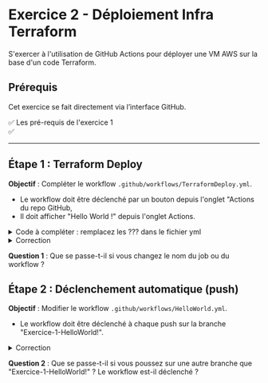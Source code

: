 # Exercice 2 - Déploiement Infra Terraform
S'exercer à l'utilisation de GitHub Actions pour déployer une VM AWS sur la base d'un code Terraform. 

## Prérequis
Cet exercice se fait directement via l’interface GitHub.

✅ Les pré-requis de l'exercice 1  
✅   

---

## Étape 1 : Terraform Deploy
**Objectif** : Compléter le workflow `.github/workflows/TerraformDeploy.yml`. 
- Le workflow doit être déclenché par un bouton depuis l'onglet "Actions du repo GitHub,
- Il doit afficher "Hello World !" depuis l'onglet Actions.

<details>
<summary>Code à compléter : remplacez les ??? dans le fichier yml</summary>

```yaml
name: Hello World !

on: ???

jobs:
  hello:
    runs-on: ubuntu-latest
    steps:
      - name: Print Hello
        run: ???
```
</details>

<details>
<summary>Correction</summary>

```yaml
name: Deploy with Terraform

on:
  workflow_dispatch:     # Permet le déclenchement manuel dans GitHub

jobs:
  terraform:
    name: Terraform Apply
    runs-on: ubuntu-latest

    env:
      TF_INPUT: false
      AWS_ACCESS_KEY_ID: ${{ secrets.AWS_ACCESS_KEY_ID }}
      AWS_SECRET_ACCESS_KEY: ${{ secrets.AWS_SECRET_ACCESS_KEY }}

    steps:
      # Clone le dépôt sur le runner Ubuntu de Github Actions pour accéder aux fichiers Terraform
      - name: Checkout code
        uses: actions/checkout@v4

      # Installe Terraform sur le runner Ubuntu de Github Actions
      - name: Setup Terraform
        uses: hashicorp/setup-terraform@v3
        with:
          terraform_version: 1.6.6

      - name: Terraform Init
        run: terraform init
        working-directory: ./terraform-aws-instance

      - name: Terraform Plan
        run: terraform plan
        working-directory: ./terraform-aws-instance

      - name: Terraform Apply
        run: terraform apply -auto-approve
        working-directory: ./terraform-aws-instance

      # Enregistre l'adresse IP publique de l'instance EC2 créée par Terraform dans un fichier texte
      - name: Save public IP output
        run: |
          terraform output -raw public_ip > public_ip.txt
        working-directory: ./terraform-aws-instance

      # Upload l'adresse IP publique dans les artifacts du workflow pour qu'elle puisse être utilisée par d'autres jobs ou workflows
      - name: Upload public IP artifact
        uses: actions/upload-artifact@v4
        with:
          name: public-ip
          path: ./terraform-aws-instance/public_ip.txt

```
</details>

  
**Question 1** : Que se passe-t-il si vous changez le nom du job ou du workflow ?  

## Étape 2 : Déclenchement automatique (push)
**Objectif** : Modifier le workflow `.github/workflows/HelloWorld.yml`.
- Le workflow doit être déclenché à chaque push sur la branche "Exercice-1-HelloWorld!".

<details>
<summary>Correction</summary>

```yaml
name: Hello world !

on:
  # Le déclencheur push exécute le workflow à chaque commit sur la branche spécifiée.
    push:
      branches: [ "Exercice-1-HelloWorld!" ]

jobs:
  hello:
    runs-on: ubuntu-latest
    steps:
      - name: Print Hello
        run: echo "Hello World !"
```
</details>

**Question 2** : Que se passe-t-il si vous poussez sur une autre branche que "Exercice-1-HelloWorld!" ? Le workflow est-il déclenché ?
